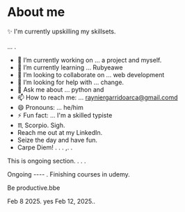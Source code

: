 # About me

:sparkles: I'm currently upskilling my skillsets. <br> <br> ...  .

- 🔭 I’m currently working on ... a project and myself.
- 🌱 I’m currently learning ... Rubyeawe
- 👯 I’m looking to collaborate on ... web development
- 🤔 I’m looking for help with ... change.
- 💬 Ask me about ... python and
- 📫 How to reach me: ... rayniergarridoarca@gmail.comd
- 😄 Pronouns: ... he/him
- ⚡ Fun fact: ... I'm a skilled typiste
- ♏ Scorpio.
Sigh.
- Reach me out at my LinkedIn.
- Seize the day and have fun.
- Carpe Diem! . . . ,. .

This is ongoing section. . . .

Ongoing ----
.
Finishing courses in udemy.

Be productive.bbe

Feb 8 2025.
yes 
Feb 12, 2025..

<!-- Hey be consistent and be yourself.


KAKAPOOY KAPIN PA SLOW LEARNER KA, THEN TUN AN MO NETWORKING! MARCH 28, 2025. TAPOS ANG PROCESS!! SIGH

Finish..
On time..

